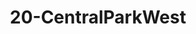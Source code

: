 ---
title: 20-CentralParkWest
image: /uploads/Gallery-CentralParkWest3.jpg
image_alt-text: 'Transitional Central Park West Residence with exceptional custom metalwork, woodwork and joinery'
work-type: transitional
---